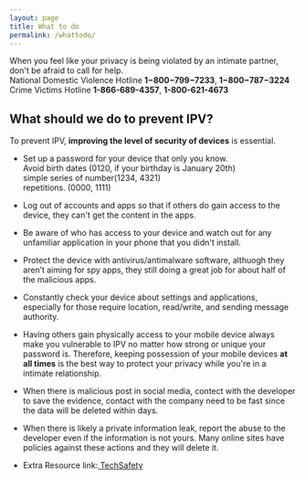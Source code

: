 ```yaml
---
layout: page
title: What to do
permalink: /whattodo/
---
```


When you feel like your privacy is being violated by an intimate partner, don't be afraid to call for help. <br>
  National Domestic Violence Hotline <strong>1−800−799−7233</strong>,
                                     <strong>1−800−787−3224</strong> <br>
  Crime Victims Hotline              <strong>1-866-689-4357</strong>,
                                     <strong>1-800-621-4673</strong> <br>

<h2>What should we do to prevent IPV?</h2>

To prevent IPV, <strong>improving the level of security of devices</strong> is essential.<br>

*	Set up a password for your device that only you know. <br>
Avoid birth dates (0120, if your birthday is January 20th)<br>
simple series of number(1234, 4321)<br>
repetitions. (0000, 1111)<br>

*	Log out of accounts and apps so that if others do gain access to the device, they can't get the content in the apps.<br>

*	Be aware of who has access to your device and watch out for any unfamiliar application in your phone that you didn't install.<br>

*	Protect the device with antivirus/antimalware software, althuogh they aren’t aiming for spy apps, they still doing a great job for about half of the malicious apps.<br>

*	Constantly check your device about settings and applications, especially for those require location, read/write, and sending message authority. <br>

*	Having others gain physically access to your mobile device always make you vulnerable to IPV no matter how strong or unique your password is. Therefore, keeping possession of your mobile devices <strong>at all times</strong> is the best way to protect your privacy while you're in a intimate relationship.

* When there is malicious post in social media, contect with the developer to save the evidence, contact with the company need to be fast since the data will be deleted within days.

* When there is likely a private information leak, report the abuse to the developer even if the information is not yours. Many online sites have policies against these actions and they will delete it.

* Extra Resource link:<a href="http://TechSafety.org/resources"> TechSafety </a>
